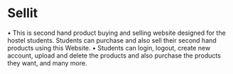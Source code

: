 # Sellit

• This is second hand product buying and selling website designed for the hostel students. Students can
purchase and also sell their second hand products using this Website.
  • Students can login, logout, create new account, upload and delete the products and also purchase the
products they want, and many more.
